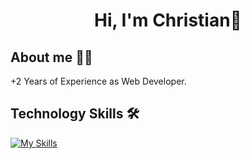 
<h1 align="center"> Hi, I'm Christian🤘 </h1>


## About me 👨‍💻

+2 Years of Experience as Web Developer.

## Technology Skills 🛠️

[![My Skills](https://skillicons.dev/icons?i=php,html,css,javascript,typescript,laravel,react,vue,bootstrap,tailwind,mysql,postgresql,mongo,git,github)](https://skillicons.dev)

